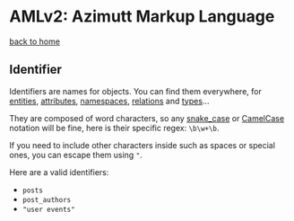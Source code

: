 # AMLv2: Azimutt Markup Language

[back to home](./README.md)


## Identifier

Identifiers are names for objects. You can find them everywhere, for [entities](./entity.md), [attributes](./entity.md#attribute), [namespaces](./namespace.md), [relations](./relation.md) and [types](./type.md)...

They are composed of word characters, so any [snake_case](https://wikipedia.org/wiki/Snake_case) or [CamelCase](https://wikipedia.org/wiki/Camel_case) notation will be fine, here is their specific regex: `\b\w+\b`.

If you need to include other characters inside such as spaces or special ones, you can escape them using `"`.

Here are a valid identifiers:

- `posts`
- `post_authors`
- `"user events"`
